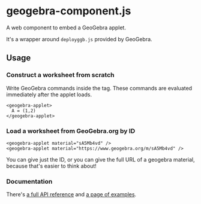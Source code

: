# geogebra-component.js

A web component to embed a GeoGebra applet.

It's a wrapper around `deployggb.js` provided by GeoGebra.

## Usage

### Construct a worksheet from scratch

Write GeoGebra commands inside the tag.
These commands are evaluated immediately after the applet loads.

```
<geogebra-applet>
  A = (1,2)
</geogebra-applet>
```

### Load a worksheet from GeoGebra.org by ID

```
<geogebra-applet material="sA5Mb4vd" />
<geogebra-applet material="https://www.geogebra.org/m/sA5Mb4vd" />
```

You can give just the ID, or you can give the full URL of a geogebra material, because that's easier to think about!

### Documentation

There's [a full API reference](reference.html) and [a page of examples](index.html).
